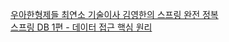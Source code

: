 <a href="https://www.inflearn.com/roadmaps/373">우아한형제들 최연소 기술이사 김영한의 스프링 완전 정복</a>
<br>
<a href="https://www.inflearn.com/course/%EC%8A%A4%ED%94%84%EB%A7%81-db-1#">스프링 DB 1편 - 데이터 접근 핵심 원리</a>
